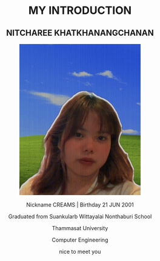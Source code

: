 
 <h1 align  ="center" >MY INTRODUCTION </h1>

<h2 align  ="center">NITCHAREE KHATKHANANGCHANAN </h2>

<p align  ="center"> <img src="me.jpg"      width="320" 
     height="400" /></p>

<p align  ="center">Nickname CREAMS | Birthday 21 JUN 2001</p>
<p align  ="center">Graduated from Suankularb Wittayalai Nonthaburi School</p>
<p align  ="center">Thammasat University </p>
<p align  ="center">Computer Engineering</p>

<p align  ="center">nice to meet you</p>

